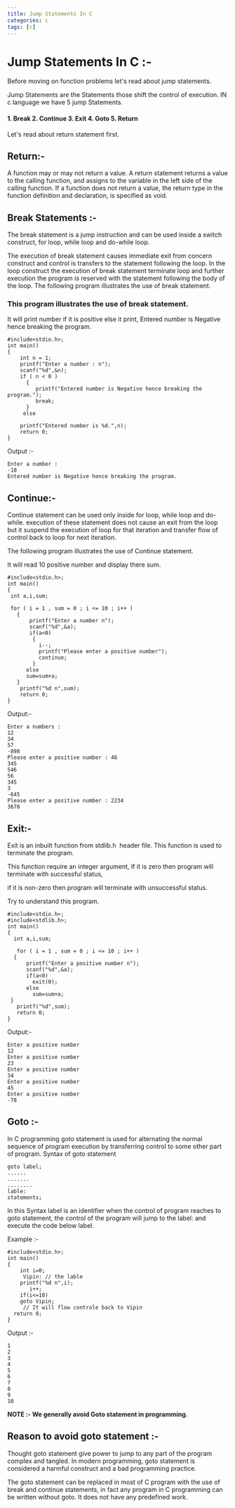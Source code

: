 ```yaml
---
title: Jump Statements In C
categories: c
tags: [c]
---
```


<h1>Jump Statements In C :-</h1>
Before moving on function problems let's read about jump statements.

Jump Statements are the Statements those shift the control of execution.
IN c language we have 5 jump Statements.
<h4>1. Break
2. Continue
3. Exit
4. Goto
5. Return</h4>

Let's read about return statement first.

<h2>Return:-</h2>
A function may or may not return a value. A return statement returns a value to the calling function,
and assigns to the variable in the left side of the calling function.
If a function does not return a value, the return type in the function definition and declaration, is specified as void.

<h2>Break Statements :-</h2>

The break statement is a jump instruction and can be used inside a switch construct, for loop, while loop and do-while loop.

The execution of break statement causes immediate exit from
concern construct and control is transfers to the statement following the loop.
In the loop construct the execution of break statement terminate loop and further execution the program is reserved with the statement following the body of the loop. The following program illustrates the use of break statement.

### This program illustrates the use of break statement.

It will print number if it is positive else it print,
Entered number is Negative hence breaking the program.

```
#include<stdio.h>;
int main()
{
    int n = 1;
    printf("Enter a number : n");
    scanf("%d",&n);
    if ( n < 0 )
      {
         printf("Entered number is Negative hence breaking the program.");
         break;
      }
     else
 
    printf("Entered number is %d.",n);
    return 0;
}
```

Output :-

```
Enter a number :
-10
Entered number is Negative hence breaking the program.
```

<h2>Continue:-</h2>

Continue statement can be used only inside for loop, while loop and do-while.
execution of these statement does not cause an exit from the loop but it suspend
the execution of loop for that iteration and transfer flow of control back to loop
for next iteration.

The following program illustrates the use of Continue statement.

It will read 10 positive number and display there sum.

```
#include<stdio.h>;
int main()
{
 int a,i,sum;

 for ( i = 1 , sum = 0 ; i <= 10 ; i++ )
   {
       printf("Enter a number n");
       scanf("%d",&a);
       if(a<0)
        {
          i--;
          printf("Please enter a positive number");
          continue;
        }
      else
      sum=sum+a;
   }
    printf("%d n",sum);
    return 0;
}
```

Output:-

```
Enter a numbers : 
12
34
57
-898
Please enter a positive number : 46
345
546
56
345
3
-645
Please enter a positive number : 2234
3678
```

<h2>Exit:-</h2>

Exit is an inbuilt function from stdlib.h  header file. This function is used to terminate the program.

This function require an integer argument, If it is zero then program will terminate with successful status,

if it is non-zero then program will terminate with unsuccessful status.

Try to understand this program.

```
#include<stdio.h>;
#include<stdlib.h>;
int main()
{
  int a,i,sum;

   for ( i = 1 , sum = 0 ; i <= 10 ; i++ )
  {
      printf("Enter a positive number n");
      scanf("%d",&a);
      if(a<0)
        exit(0);
      else
        sum=sum+a;
 }
   printf("%d",sum);
   return 0;
}
```

Output:-

```
Enter a positive number 
12
Enter a positive number 
23
Enter a positive number 
34
Enter a positive number 
45
Enter a positive number 
-78
```

<h2>Goto :-</h2>

In C programming goto statement is used for alternating the normal sequence of program execution by transferring control to some other part of program. Syntax of goto statement

```
goto label;
......
.......
........
lable:
statements;
```

In this Syntax label is an identifier when the control of program reaches to goto statement, the control of the program will jump to the label: and execute the code below label.

Example :-

```
#include<stdio.h>;
int main()
{
    int i=0;
     Vipin: // the lable
    printf("%d n",i);
       i++;
    if(i<=10)
    goto Vipin; 
     // It will flow controle back to Vipin
  return 0;
}
```

Output :-
```
1
2
3
4
5
6
7 
8
9
10
```

__NOTE :- We generally avoid Goto statement in programming.__

<h2>Reason to avoid goto statement :-</h2>

Thought goto statement give power to jump to any part of the program complex and
tangled. In modern programming, goto statement is considered a harmful construct and a bad programming practice.

The goto statement can be replaced in most of C program with the use of break and continue
statements, in fact any program in C programming can be written without goto.
It does not have any predefined work.
